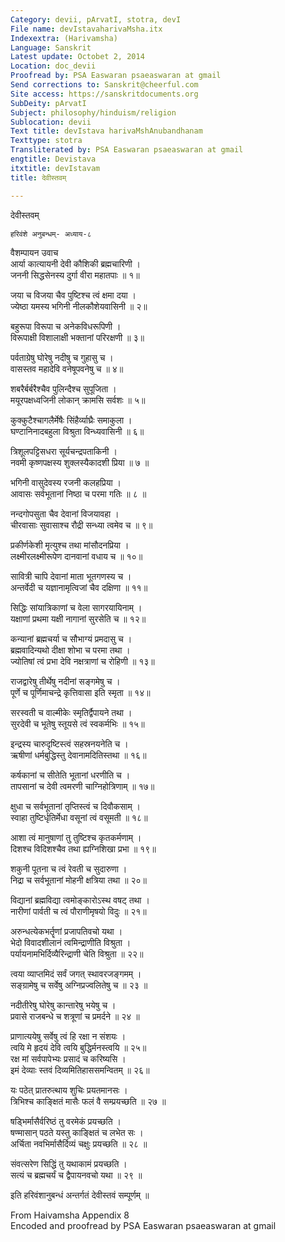 ```yaml
---
Category: devii, pArvatI, stotra, devI
File name: devIstavaharivaMsha.itx
Indexextra: (Harivamsha)
Language: Sanskrit
Latest update: Octobet 2, 2014
Location: doc_devii
Proofread by: PSA Easwaran psaeaswaran at gmail
Send corrections to: Sanskrit@cheerful.com
Site access: https://sanskritdocuments.org
SubDeity: pArvatI
Subject: philosophy/hinduism/religion
Sublocation: devii
Text title: devIstava harivaMshAnubandhanam
Texttype: stotra
Transliterated by: PSA Easwaran psaeaswaran at gmail
engtitle: Devistava
itxtitle: devIstavam
title: देवीस्तवम्

---
```

  
 देवीस्तवम्   
  
    हरिवंशे अनुबन्धम्- अध्याय-८  
  
वैशम्पायन उवाच  
आर्या कात्यायनी देवी कौशिकी ब्रह्मचारिणी ।  
जननी सिद्धसेनस्य दुर्गा वीरा महातपाः ॥ १॥  
  
जया च विजया चैव पुष्टिश्च त्वं क्षमा दया ।   
ज्येष्ठा यमस्य भगिनी नीलकौशेयवासिनी ॥ २॥  
  
बहुरूपा विरूपा च अनेकविधरूपिणी ।   
विरूपाक्षी विशालाक्षी भक्तानां परिरक्षणी ॥ ३॥  
  
पर्वताग्रेषु घोरेषु नदीषु च गुहासु च ।   
वासस्तव महादेवि वनेषूपवनेषु च ॥ ४॥  
  
शबरैर्बर्बरैश्चैव पुलिन्दैश्च सुपूजिता ।   
मयूरपक्षध्वजिनी लोकान् क्रामसि सर्वशः ॥ ५॥  
  
कुक्कुटैश्चागलैर्मेषैः सिंहैर्व्याघ्रैः समाकुला ।   
घण्टानिनादबहुला विश्रुता विन्ध्यवासिनी ॥ ६॥  
  
त्रिशूलपट्टिसधरा सूर्यचन्द्रपताकिनी ।   
नवमी कृष्णपक्षस्य शुक्लस्यैकादशी प्रिया ॥ ७ ॥  
  
भगिनी वासुदेवस्य रजनी कलहप्रिया ।   
आवासः सर्वभूतानां निष्ठा च परमा गतिः ॥ ८ ॥  
  
नन्दगोपसुता चैव देवानां विजयावहा ।   
चीरवासाः सुवासाश्च रौद्री सन्ध्या त्वमेव च ॥ ९॥  
  
प्रकीर्णकेशी मृत्युश्च तथा मांसौदनप्रिया ।   
लक्ष्मीरलक्ष्मीरूपेण दानवानां वधाय च ॥ १०॥  
  
सावित्री चापि देवानां माता भूतगणस्य च ।   
अन्तर्वेदी च यज्ञानामृत्विजां चैव दक्षिणा ॥ ११॥  
  
सिद्धिः सांयात्रिकाणां च वेला सागरयायिनाम् ।  
यक्षाणां प्रथमा यक्षी नागानां सुरसेति च ॥ १२॥  
  
कन्यानां ब्रह्मचर्या च सौभाग्यं प्रमदासु च ।   
ब्रह्मवादिन्यथो दीक्षा शोभा च परमा तथा ।   
ज्योतिषां त्वं प्रभा देवि नक्षत्राणां च रोहिणी ॥ १३॥  
  
राजद्वारेषु तीर्थेषु नदीनां सङ्गमेषु च ।   
पूर्णे च पूर्णिमाचन्द्रे कृत्तिवासा इति स्मृता ॥ १४॥  
  
सरस्वती च वाल्मीकेः स्मृतिर्द्वैपायने तथा ।   
सुरदेवी च भूतेषु स्तूयसे त्वं स्वकर्मभिः ॥ १५॥  
  
इन्द्रस्य चारुदृष्टिस्त्वं सहस्रनयनेति च ।   
ऋषीणां धर्मबुद्धिस्तु देवानामदितिस्तथा ॥ १६॥  
  
कर्षकानां च सीतेति भूतानां धरणीति च ।   
तापसानां च देवी त्वमरणी चाग्निहोत्रिणाम् ॥ १७॥  
  
क्षुधा च सर्वभूतानां तृप्तिस्त्वं च दिवौकसाम् ।   
स्वाहा तुष्टिर्धृतिर्मेधा वसूनां त्वं वसूमती ॥ १८॥  
  
आशा त्वं मानुषाणां तु तुष्टिश्च कृतकर्मणाम् ।   
दिशश्च विदिशश्चैव तथा ह्यग्निशिखा प्रभा ॥ १९॥  
  
शकुनी पूतना च त्वं रेवती च सुदारुणा ।   
निद्रा च सर्वभूतानां मोहनी क्षत्रिया तथा ॥ २०॥  
  
विद्यानां ब्रह्मविद्या त्वमोङ्कारोऽस्थ वषट् तथा ।   
नारीणां पार्वती च त्वं पौराणीमृषयो विदुः ॥ २१॥  
  
अरुन्धत्येकभर्तॄणां प्रजापतिवचो यथा ।   
भेदो विवादशीलानं त्वमिन्द्राणीति विश्रुता ।   
पर्यायनामभिर्दिव्यैरिन्द्राणी चेति विश्रुता ॥ २२॥  
  
त्वया व्याप्तमिदं सर्वं जगत् स्थावरजङ्गमम् ।  
सङ्ग्रामेषु च सर्वेषु अग्निप्रज्वलितेषु च ॥ २३ ॥  
  
नदीतीरेषु घोरेषु कान्तारेषु भयेषु च ।  
प्रवासे राजबन्धे च शत्रूणां च प्रमर्दने ॥ २४ ॥  
  
प्राणात्ययेषु सर्वेषु त्वं हि रक्षा न संशयः ।  
त्वयि मे हृदयं देवि त्वयि बुद्धिर्मनस्त्वयि ॥ २५॥   
रक्ष मां सर्वपापेभ्यः प्रसादं च करिष्यसि ।  
इमं देव्याः स्तवं दिव्यमितिहाससमन्वितम् ॥ २६॥  
  
यः पठेत् प्रातरुत्थाय शुचिः प्रयतमानसः ।  
त्रिभिश्च काङ्क्षितं मासैः फलं वै सम्प्रयच्छति ॥ २७ ॥  
  
षड्भिर्मासैर्वरिष्ठं तु वरमेकं प्रयच्छति ।  
षण्मासान् पठते यस्तु काङ्क्षितं च लभेत सः ।  
अर्चिता नवभिर्मासैर्दिव्यं चक्षुः प्रयच्छति ॥ २८ ॥  
  
संवत्सरेण सिद्धिं तु यथाकामं प्रयच्छति ।  
सत्यं च ब्रह्मचर्यं च द्वैपायनवचो यथा ॥ २९ ॥  
  
इति हरिवंशानुबन्धं अन्तर्गतं देवीस्तवं सम्पूर्णम् ॥   
  
  
From Haivamsha Appendix 8  
Encoded and proofread by PSA Easwaran psaeaswaran at gmail  
  
